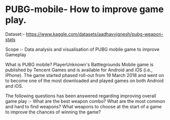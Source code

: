 # PUBG-mobile- How to improve game play.

Dataset:- https://www.kaggle.com/datasets/aadhavvignesh/pubg-weapon-stats

Scope :- Data analysis and visualisation of PUBG mobile game to improve Gameplay

What is PUBG mobile? 
PlayerUnknown's Battlegrounds Mobile game is published by Tencent Games and is available for Android and iOS (i.e., iPhone). 
The game started phased roll-out from 19 March 2018 and went on to become one of the most downloaded and played games on both Android and iOS.

The following questions has been answered regarding improving overall game play :-
What are the best weapon combo?
What are the most common and hard to find weapons?
What weapons to choose at the start of a game to improve the chances of winning the game?
